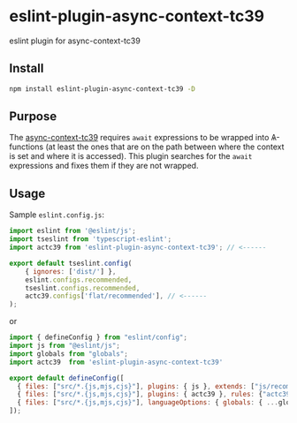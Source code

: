 # eslint-plugin-async-context-tc39
eslint plugin for async-context-tc39

## Install
```bash
npm install eslint-plugin-async-context-tc39 -D
```
## Purpose
The [async-context-tc39](https://www.npmjs.com/package/async-context-tc39) requires `await` expressions to be wrapped into Ѧ-functions (at least the ones that are on the path between where the context is set and where it is accessed). This plugin searches for the `await` expressions and fixes them if they are not wrapped.

## Usage
Sample `eslint.config.js`:
```js
import eslint from '@eslint/js';
import tseslint from 'typescript-eslint';
import actc39 from 'eslint-plugin-async-context-tc39'; // <------

export default tseslint.config(
    { ignores: ['dist/'] },
    eslint.configs.recommended,
    tseslint.configs.recommended,
    actc39.configs['flat/recommended'], // <------
);
```
or
```js
import { defineConfig } from "eslint/config";
import js from "@eslint/js";
import globals from "globals";
import actc39  from 'eslint-plugin-async-context-tc39'

export default defineConfig([
  { files: ["src/*.{js,mjs,cjs}"], plugins: { js }, extends: ["js/recommended"] },
  { files: ["src/*.{js,mjs,cjs}"], plugins: { actc39 }, rules: {"actc39/await-wrap": "error"} }, //<----
  { files: ["src/*.{js,mjs,cjs}"], languageOptions: { globals: { ...globals.browser, Ѧ: true } } },
]);
```